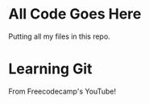 # All Code Goes Here
Putting all my files in this repo.

# Learning Git

From Freecodecamp's YouTube!